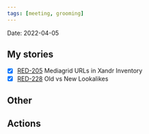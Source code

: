 ```yaml
---
tags: [meeting, grooming]
---
```


Date: 2022-04-05

## My stories
- [x] [RED-205](https://hybridtheory.atlassian.net/browse/RED-205) Mediagrid URLs in Xandr Inventory
- [x] [RED-228](https://hybridtheory.atlassian.net/browse/RED-228) Old vs New Lookalikes

## Other

## Actions